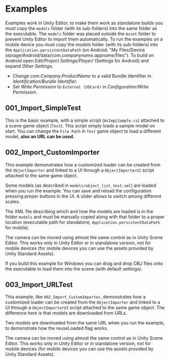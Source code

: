 # Examples

Examples work in Unity Editor, to make them work as standalone builds you must copy the `models` folder (with its sub-folders) into the same folder as the executable. The `models` folder was placed outside the `Asset` folder to prevent Unity Editor to import them automatically.
To run the examples on a mobile device you must copy the *models* folder (with its sub-folders) into the `Application.persistentDataPath` (on Android: "My Files/Device storage/Android/data/*com.companyname.appname*/files").
To build on Android open *Edit/Project Settings/Player/* (Settings for Android) and expand *Other Settings*.
* Change *com.Company.ProductName* to a valid Bundle Identifier in *Identification/Bundle Identifier*.
* Set *Write Permission* to `External (SDCard)` in *Configuration/Write Permission*.

## 001_Import_SimpleTest

This is the basic example, with a simple script (`AsImpLSample.cs`) attached to a scene game object (`Test`). This script simply loads a sample model on start.
You can change the `File Path` in `Test` game object to load a different model, **also an URL can be used**.

## 002_Import_CustomImporter

This example demonstrates how a customized loader can be created from the `ObjectImporter` and linked to a UI through a `ObjectImporterUI` script attached to the same game object.

Some models (as described in `models/object_list_test.xml`) are loaded when you run the example. You can save and reload the configuration pressing proper buttons in the UI. A slider allows to switch among different scales.

The XML file describing which and how the models are loaded is in the folder `models` and must be manually copied along with that folder to a proper location (executable path for standalone, `Application.persistentDataPath` for mobile).

The camera can be moved using almost the same control as in Unity Scene Editor. This works only in Unity Editor or in standalone version, not for mobile devices (for mobile devices you can use the assets provided by Unity Standard Assets).

If you build this example for Windows you can drag and drop OBJ files onto the executable to load them into the scene (with default settings).

## 003_Import_URLTest

This example, like `002_Import_CustomImporter`, demonstrates how a customized loader can be created from the `ObjectImporter` and linked to a UI through a `ObjectImporterUI` script attached to the same game object. The difference here is that models are downloaded from URLs.

Two models are downloaded from the same URL when you run the example, to demonstrate how the reuseLoaded flag works.

The camera can be moved using almost the same control as in Unity Scene Editor. This works only in Unity Editor or in standalone version, not for mobile devices (for mobile devices you can use the assets provided by Unity Standard Assets).



